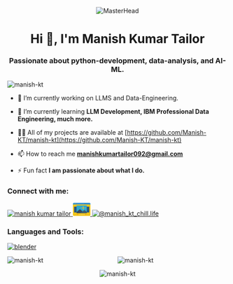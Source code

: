 <p align="center">
  <img src="https://c4.wallpaperflare.com/wallpaper/544/77/284/programming-programming-language-python-programming-logo-hd-wallpaper-preview.jpg" alt="MasterHead" width="800" height="400">
</p>

<h1 align="center">Hi 👋, I'm Manish Kumar Tailor</h1>
<h3 align="center">Passionate about python-development, data-analysis, and AI-ML.</h3>

<p align="left"> 
  <img src="https://komarev.com/ghpvc/?username=manish-kt&label=Profile%20views&color=0e75b6&style=flat" alt="manish-kt"> 
</p>

- 🔭 I’m currently working on LLMS and Data-Engineering.

- 🌱 I’m currently learning **LLM Development, IBM Professional Data Engineering, much more.**

- 👨‍💻 All of my projects are available at [https://github.com/Manish-KT/manish-kt](https://github.com/Manish-KT/manish-kt)

- 📫 How to reach me **manishkumartailor092@gmail.com**

- ⚡ Fun fact **I am passionate about what I do.**

<h3 align="left">Connect with me:</h3>

<p align="left">
    <a href="https://manish-kt.github.io/portfolio-website/" target="_blank">
    <img src="https://raw.githubusercontent.com/rahuldkjain/github-profile-readme-generator/master/src/images/icons/Social/linked-in-alt.svg" alt="manish kumar tailor" height="30" width="40">
  </a>
  <a href="https://linkedin.com/in/manish-kumar-tailor-6564ab22b" target="_blank">
    <img src="portfolio-icon.png" alt="manish kumar tailor" height="30" width="40">
  </a>
  <a href="https://instagram.com/manish_kt_chill.life" target="_blank">
    <img src="https://raw.githubusercontent.com/rahuldkjain/github-profile-readme-generator/master/src/images/icons/Social/instagram.svg" alt="@manish_kt_chill.life" height="30" width="40">
  </a>
</p>

<h3 align="left">Languages and Tools:</h3>

<p align="left"> 
  <a href="https://www.blender.org/" target="_blank" rel="noreferrer"> 
    <img src="https://download.blender.org/branding/community/blender_community_badge_white.svg" alt="blender" width="40" height="40"> 
  </a> 
  <!-- Add other tools and languages here -->
</p>

<p align="left">
  <img align="left" src="https://github-readme-stats.vercel.app/api/top-langs?username=manish-kt&show_icons=true&locale=en&layout=compact" alt="manish-kt">
</p>

<p align="center">
  <img src="https://github-readme-stats.vercel.app/api?username=manish-kt&show_icons=true&locale=en" alt="manish-kt">
</p>

<p align="center">
  <img src="https://github-readme-streak-stats.herokuapp.com/?user=manish-kt&" alt="manish-kt">
</p>
